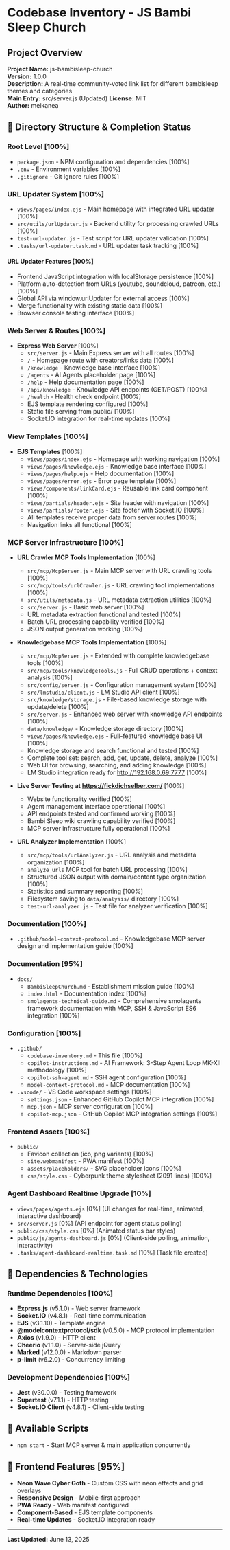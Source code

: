 # Codebase Inventory - JS Bambi Sleep Church

## Project Overview

**Project Name:** js-bambisleep-church  
**Version:** 1.0.0  
**Description:** A real-time community-voted link list for different bambisleep themes and categories  
**Main Entry:** src/server.js (Updated)
**License:** MIT  
**Author:** melkanea  

## 📁 Directory Structure & Completion Status

### Root Level [100%]

- `package.json` - NPM configuration and dependencies [100%]
- `.env` - Environment variables [100%]
- `.gitignore` - Git ignore rules [100%]

### URL Updater System [100%]

- `views/pages/index.ejs` - Main homepage with integrated URL updater [100%]
- `src/utils/urlUpdater.js` - Backend utility for processing crawled URLs [100%]
- `test-url-updater.js` - Test script for URL updater validation [100%]
- `.tasks/url-updater.task.md` - URL updater task tracking [100%]

#### URL Updater Features [100%]

- Frontend JavaScript integration with localStorage persistence [100%]
- Platform auto-detection from URLs (youtube, soundcloud, patreon, etc.) [100%]
- Global API via window.urlUpdater for external access [100%]
- Merge functionality with existing static data [100%]
- Browser console testing interface [100%]

### Web Server & Routes [100%]

- **Express Web Server** [100%]
  - `src/server.js` - Main Express server with all routes [100%]
  - `/` - Homepage route with creators/links data [100%]
  - `/knowledge` - Knowledge base interface [100%]
  - `/agents` - AI Agents placeholder page [100%]
  - `/help` - Help documentation page [100%]
  - `/api/knowledge` - Knowledge API endpoints (GET/POST) [100%]
  - `/health` - Health check endpoint [100%]
  - EJS template rendering configured [100%]
  - Static file serving from public/ [100%]
  - Socket.IO integration for real-time updates [100%]

### View Templates [100%]

- **EJS Templates** [100%]
  - `views/pages/index.ejs` - Homepage with working navigation [100%]
  - `views/pages/knowledge.ejs` - Knowledge base interface [100%]
  - `views/pages/help.ejs` - Help documentation [100%]
  - `views/pages/error.ejs` - Error page template [100%]
  - `views/components/linkCard.ejs` - Reusable link card component [100%]
  - `views/partials/header.ejs` - Site header with navigation [100%]
  - `views/partials/footer.ejs` - Site footer with Socket.IO [100%]
  - All templates receive proper data from server routes [100%]
  - Navigation links all functional [100%]

### MCP Server Infrastructure [100%]

- **URL Crawler MCP Tools Implementation** [100%]
  - `src/mcp/McpServer.js` - Main MCP server with URL crawling tools [100%]
  - `src/mcp/tools/urlCrawler.js` - URL crawling tool implementations [100%]
  - `src/utils/metadata.js` - URL metadata extraction utilities [100%]
  - `src/server.js` - Basic web server [100%]
  - URL metadata extraction functional and tested [100%]
  - Batch URL processing capability verified [100%]
  - JSON output generation working [100%]

- **Knowledgebase MCP Tools Implementation** [100%]
  - `src/mcp/McpServer.js` - Extended with complete knowledgebase tools [100%]
  - `src/mcp/tools/knowledgeTools.js` - Full CRUD operations + context analysis [100%]
  - `src/config/server.js` - Configuration management system [100%]
  - `src/lmstudio/client.js` - LM Studio API client [100%]
  - `src/knowledge/storage.js` - File-based knowledge storage with update/delete [100%]
  - `src/server.js` - Enhanced web server with knowledge API endpoints [100%]
  - `data/knowledge/` - Knowledge storage directory [100%]
  - `views/pages/knowledge.ejs` - Full-featured knowledge base UI [100%]
  - Knowledge storage and search functional and tested [100%]
  - Complete tool set: search, add, get, update, delete, analyze [100%]
  - Web UI for browsing, searching, and adding knowledge [100%]
  - LM Studio integration ready for <http://192.168.0.69:7777> [100%]

- **Live Server Testing at <https://fickdichselber.com/>** [100%]
  - Website functionality verified [100%]
  - Agent management interface operational [100%]
  - API endpoints tested and confirmed working [100%]
  - Bambi Sleep wiki crawling capability verified [100%]
  - MCP server infrastructure fully operational [100%]

- **URL Analyzer Implementation** [100%]
  - `src/mcp/tools/urlAnalyzer.js` - URL analysis and metadata organization [100%]
  - `analyze_urls` MCP tool for batch URL processing [100%]
  - Structured JSON output with domain/content type organization [100%]
  - Statistics and summary reporting [100%]
  - Filesystem saving to `data/analysis/` directory [100%]
  - `test-url-analyzer.js` - Test file for analyzer verification [100%]

### Documentation [100%]

- `.github/model-context-protocol.md` - Knowledgebase MCP server design and implementation guide [100%]

### Documentation [95%]

- `docs/`
  - `BambiSleepChurch.md` - Establishment mission guide [100%]
  - `index.html` - Documentation index [100%]
  - `smolagents-technical-guide.md` - Comprehensive smolagents framework documentation with MCP, SSH & JavaScript ES6 integration [100%]

### Configuration [100%]

- `.github/`
  - `codebase-inventory.md` - This file [100%]
  - `copilot-instructions.md` - AI Framework: 3-Step Agent Loop MK-XII methodology [100%]
  - `copilot-ssh-agent.md` - SSH agent configuration [100%]
  - `model-context-protocol.md` - MCP documentation [100%]
- `.vscode/` - VS Code workspace settings [100%]
  - `settings.json` - Enhanced GitHub Copilot MCP integration [100%]
  - `mcp.json` - MCP server configuration [100%]
  - `copilot-mcp.json` - GitHub Copilot MCP integration settings [100%]

### Frontend Assets [100%]

- `public/`
  - Favicon collection (ico, png variants) [100%]
  - `site.webmanifest` - PWA manifest [100%]
  - `assets/placeholders/` - SVG placeholder icons [100%]
  - `css/style.css` - Cyberpunk theme stylesheet (2091 lines) [100%]

### Agent Dashboard Realtime Upgrade [10%]

- `views/pages/agents.ejs` [0%] (UI changes for real-time, animated, interactive dashboard)
- `src/server.js` [0%] (API endpoint for agent status polling)
- `public/css/style.css` [0%] (Animated status bar styles)
- `public/js/agents-dashboard.js` [0%] (Client-side polling, animation, interactivity)
- `.tasks/agent-dashboard-realtime.task.md` [10%] (Task file created)

## 🔧 Dependencies & Technologies

### Runtime Dependencies [100%]

- **Express.js** (v5.1.0) - Web server framework
- **Socket.IO** (v4.8.1) - Real-time communication
- **EJS** (v3.1.10) - Template engine
- **@modelcontextprotocol/sdk** (v0.5.0) - MCP protocol implementation
- **Axios** (v1.9.0) - HTTP client
- **Cheerio** (v1.1.0) - Server-side jQuery
- **Marked** (v12.0.0) - Markdown parser
- **p-limit** (v6.2.0) - Concurrency limiting

### Development Dependencies [100%]

- **Jest** (v30.0.0) - Testing framework
- **Supertest** (v7.1.1) - HTTP testing
- **Socket.IO Client** (v4.8.1) - Client-side testing

## 📝 Available Scripts

- `npm start` - Start MCP server & main application concurrently

## 🎨 Frontend Features [95%]

- **Neon Wave Cyber Goth** - Custom CSS with neon effects and grid overlays
- **Responsive Design** - Mobile-first approach
- **PWA Ready** - Web manifest configured
- **Component-Based** - EJS template components
- **Real-time Updates** - Socket.IO integration ready

---

**Last Updated:** June 13, 2025
